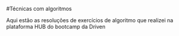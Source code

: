 #Técnicas com algoritmos

Aqui estão as resoluções de exercícios de algoritmo que realizei na plataforma HUB do bootcamp da Driven
